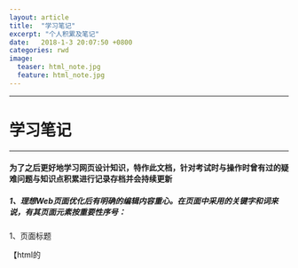 ```yaml
---
layout: article
title:  "学习笔记"
excerpt: "个人积累及笔记"
date:   2018-1-3 20:07:50 +0800
categories: rwd 
image:
  teaser: html_note.jpg
  feature: html_note.jpg
---
```

---
# 学习笔记
---
#### 为了之后更好地学习网页设计知识，特作此文档，针对考试时与操作时曾有过的疑难问题与知识点积累进行记录存档并会持续更新
##### 1、理想Web页面优化后有明确的编辑内容重心。在页面中采用的关键字和词来说，有其页面元素按重要性序号：

1、页面标题

【html的<title> 元素是网页中最关键的元素。主关键字必须出现在页标题标签中。】

2、页面顶部的主要标题

【meta 标签对搜索引擎排名没有多大的贡献, 但是对于在你主页上的 "描述" meta 标签的文本是很重要的, 因为像 Google 这样的搜索引擎经常在 serp 上使用你的网页标题链接下面的文本。】

3、页面前几段内容

【你的关键词和短语都应该出现在这里, 但不能太过火。】

4、链接到其他页面的文字


5、页面上所有相关图形的替代文字

【始终使用链接代码的 alt 和 title 属性提供对图片或视频内容的准确描述。】

6、HTML文件名以及网站目录的名字

【大多数 web 创作程序 (如 Dreamweaver 或 cms 程序) 将提示您输入图像的替代说明性文本 ("alt 文本"), 或链接 "标题" 标签的描述性文本。使用准确描述链接材料的语言。】

如果页面明显超出了与关键字相关的语言的这些正常统计参数, 那么其内容可能会 de-ranked, 因为它与用户的搜索关键词无关。

###### 2、网页图像的5种基本类型

一种简便方法，把数十甚至数百个矢量符号和图标，一次以非常紧凑的形式加载至网站中。 → 图标字体

使用线条丶多边形丶点丶曲线和填充效果的数学描述来创建图像，像 Adobe Illustrator (.ai) 文件。 → 矢量图

以开放格式的 xml 文件类型保存的一种矢量图，直接用于网页上。 → 可伸缩矢量图形 SVG

单靠 css 代码在网页上的使用，可加配有阴影丶边缘丶阴影丶悬停和点击状态等等效果。 → CSS 图形

是由像素 (pixels，也就是图片元素) 为基本单元所组成的细粒网格。 → 位图／点阵图 或称 光栅图

###### 3、网络技术框架平台， 提供和支持的东西远远超过基本的链接和基于表单的交互。而为媒介而设计有以下几项核心要点：

- 由於用户可能出现在任何页面上→ 无死胡同頁 NO DEAD-END PAGES
 
- 由於用户希望以尽可能最少的步骤获取信息 → 直接访问 DIRECT ACCESS
 
- 由於用户使用的装置各类型都有 → 显示屏 DISPLAYS
 
- 由於用户想知道她在哪，有什麽选项及功能 → 反馈和对话框 FEEDBACK AND DIALOG
 
- 由於用户不会容忍长时间的延迟。研究表明，对于大多数计算任务，超过大约是十秒的门槛，用户感到挫折。→ 带宽和交互 BANDWIDTH AND INTERACTION
 
- 由於用户要精确及可靠信息 → 完整性和稳定性 INTEGRITY AND STABILITY
 
- 由於用户不喜复杂，要即时及正确信息→ 简洁性和一致性 SIMPLICITY AND CONSISTENCY
